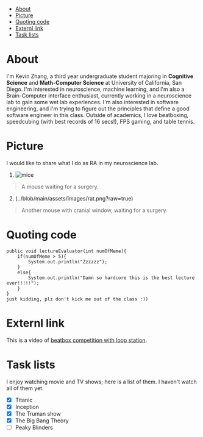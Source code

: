 - [About](#about)
- [Picture](#picture)
- [Quoting code](#quoting-code)
- [Externl link](#externl-link)
- [Task lists](#task-lists)






# About
I'm Kevin Zhang, a third year undergraduate student majoring in **Cognitive Science** and **Math-Computer Science** at University 
of California, San Diego. I'm interested in neuroscience, machine learning, and I'm also a Brain-Computer interface enthusiast, 
currently working in a neuroscience lab to gain some wet lab experiences. I'm also interested in software engineering, and I'm trying 
to figure out the principles that define a good software engineer in this class. Outside of academics, I love beatboxing, speedcubing
(with best records of 16 secs!), FPS gaming, and table tennis.


# Picture
I would like to share what I do as RA in my neuroscience lab.

1. ![mice](https://user-images.githubusercontent.com/96039456/193138944-93d77a64-86ca-444a-9389-e372281058c5.jpg)
> A mouse waiting for a surgery.

2. (../blob/main/assets/images/rat.png?raw=true)
> Another mouse with cranial window, waiting for a surgery.


# Quoting code
```
public void lectureEvaluator(int numOfMeme){
    if(numOfMeme > 5){
        System.out.println("Zzzzzz");
    }
    else{
        System.out.println("Damn so hardcore this is the best lecture ever!!!!!");
    }
}
just kidding, plz don't kick me out of the class :))
```


# Externl link
This is a video of [beatbox competition with loop station](https://www.youtube.com/watch?v=-h9U274wZs8).

# Task lists
I enjoy watching movie and TV shows; here is a list of them. I haven't watch all of them yet. 
- [x] Titanic
- [x] Inception
- [x] The Truman show
- [x] The Big Bang Theory
- [ ] Peaky Blinders